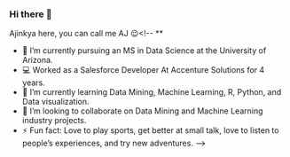 ### Hi there 👋
Ajinkya here, you can call me AJ 😉<!--
**
- 🔭 I’m currently pursuing an MS in Data Science at the University of Arizona.
- 💻 Worked as a Salesforce Developer At Accenture Solutions for 4 years.
- 🌱 I’m currently learning Data Mining, Machine Learning, R, Python, and Data visualization.
- 👯 I’m looking to collaborate on Data Mining and Machine Learning industry projects.
- ⚡ Fun fact: Love to play sports, get better at small talk, love to listen to people’s experiences, and try new adventures.
-->
